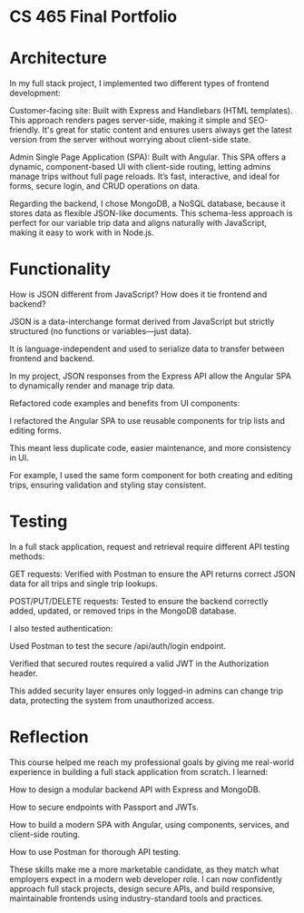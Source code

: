 # CS 465 Final Portfolio
# Architecture
In my full stack project, I implemented two different types of frontend development:

Customer-facing site: Built with Express and Handlebars (HTML templates). This approach renders pages server-side, making it simple and SEO-friendly. It's great for static content and ensures users always get the latest version from the server without worrying about client-side state.

Admin Single Page Application (SPA): Built with Angular. This SPA offers a dynamic, component-based UI with client-side routing, letting admins manage trips without full page reloads. It’s fast, interactive, and ideal for forms, secure login, and CRUD operations on data.

Regarding the backend, I chose MongoDB, a NoSQL database, because it stores data as flexible JSON-like documents. This schema-less approach is perfect for our variable trip data and aligns naturally with JavaScript, making it easy to work with in Node.js.
# Functionality
How is JSON different from JavaScript? How does it tie frontend and backend?

JSON is a data-interchange format derived from JavaScript but strictly structured (no functions or variables—just data).

It is language-independent and used to serialize data to transfer between frontend and backend.

In my project, JSON responses from the Express API allow the Angular SPA to dynamically render and manage trip data.

Refactored code examples and benefits from UI components:

I refactored the Angular SPA to use reusable components for trip lists and editing forms.

This meant less duplicate code, easier maintenance, and more consistency in UI.

For example, I used the same form component for both creating and editing trips, ensuring validation and styling stay consistent.
# Testing
In a full stack application, request and retrieval require different API testing methods:

GET requests: Verified with Postman to ensure the API returns correct JSON data for all trips and single trip lookups.

POST/PUT/DELETE requests: Tested to ensure the backend correctly added, updated, or removed trips in the MongoDB database.

I also tested authentication:

Used Postman to test the secure /api/auth/login endpoint.

Verified that secured routes required a valid JWT in the Authorization header.

This added security layer ensures only logged-in admins can change trip data, protecting the system from unauthorized access.
# Reflection
This course helped me reach my professional goals by giving me real-world experience in building a full stack application from scratch. I learned:

How to design a modular backend API with Express and MongoDB.

How to secure endpoints with Passport and JWTs.

How to build a modern SPA with Angular, using components, services, and client-side routing.

How to use Postman for thorough API testing.

These skills make me a more marketable candidate, as they match what employers expect in a modern web developer role. I can now confidently approach full stack projects, design secure APIs, and build responsive, maintainable frontends using industry-standard tools and practices.
